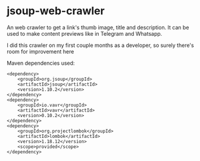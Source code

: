 # jsoup-web-crawler
An web crawler to get a link's thumb image, title and description. It can be used to make content previews like in Telegram and Whatsapp.

I did this crawler on my first couple months as a developer, so surely there's room for improvement here

Maven dependencies used:

```
<dependency>
	<groupId>org.jsoup</groupId>
	<artifactId>jsoup</artifactId>
	<version>1.10.2</version>
</dependency> 
<dependency>
    <groupId>io.vavr</groupId>
    <artifactId>vavr</artifactId>
    <version>0.10.2</version>
</dependency>
<dependency>
	<groupId>org.projectlombok</groupId>
	<artifactId>lombok</artifactId>
	<version>1.18.12</version>
	<scope>provided</scope>
</dependency>
```
